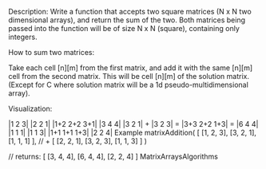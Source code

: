 Description:
Write a function that accepts two square matrices (N x N two dimensional arrays), and return the sum of the two. Both matrices being passed into the function will be of size N x N (square), containing only integers.

How to sum two matrices:

Take each cell [n][m] from the first matrix, and add it with the same [n][m] cell from the second matrix. This will be cell [n][m] of the solution matrix. (Except for C where solution matrix will be a 1d pseudo-multidimensional array).

Visualization:

|1 2 3|     |2 2 1|     |1+2 2+2 3+1|     |3 4 4|
|3 2 1|  +  |3 2 3|  =  |3+3 2+2 1+3|  =  |6 4 4|
|1 1 1|     |1 1 3|     |1+1 1+1 1+3|     |2 2 4|
Example
matrixAddition(
[ [1, 2, 3],
[3, 2, 1],
[1, 1, 1] ],
//      +
[ [2, 2, 1],
[3, 2, 3],
[1, 1, 3] ] )

// returns:
[ [3, 4, 4],
[6, 4, 4],
[2, 2, 4] ]
MatrixArraysAlgorithms